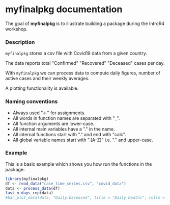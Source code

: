 # myfinalpkg documentation
  
The goal of **myfinalpkg** is to illustrate building a package during the IntroR4 workshop.

### Description

`myfinalpkg` stores a csv file with Covid19 data from a given country.

The data reports total "Confirmed" "Recovered" "Deceased" cases per day.

With `myfinalpkg` we can process data to compute daily figures, number of active cases and their weekly averages.

A plotting functionality is available.

### Naming conventions

- Always used "<-" for assignments.
- All words in function names are separated with "_".
- All function arguments are lower-case.
- All internal main variables have a "." in the name.
- All internal functions start with "." and end with "calc".
- All global variable names start with ".[A-Z]" i.e. "." and upper-case.

### Example

This is a basic example which shows you how run the functions in the package:

``` r
library(myfinalpkg)
df <- read_data("case_time_series.csv", "covid_data")
data <- process_data(df)
last_n_days_rep(data)
#bar_plot_data(data, "Daily.Deceased", title = "Daily Deaths", rollm = TRUE)
```

